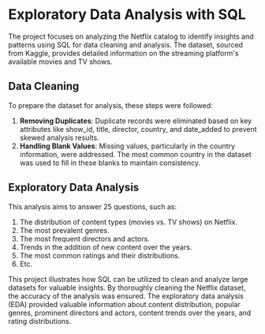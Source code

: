 # Exploratory Data Analysis with SQL
The project focuses on analyzing the Netflix catalog to identify insights and patterns using SQL for data cleaning and analysis. The dataset, sourced from Kaggle, provides detailed information on the streaming platform's available movies and TV shows.

## Data Cleaning
To prepare the dataset for analysis, these steps were followed:
1. **Removing Duplicates**: Duplicate records were eliminated based on key attributes like show_id, title, director, country, and date_added to prevent skewed analysis results.
2. **Handling Blank Values**: Missing values, particularly in the country information, were addressed. The most common country in the dataset was used to fill in these blanks to maintain consistency.

## Exploratory Data Analysis
This analysis aims to answer 25 questions, such as:
1. The distribution of content types (movies vs. TV shows) on Netflix.
2. The most prevalent genres.
3. The most frequent directors and actors.
4. Trends in the addition of new content over the years.
5. The most common ratings and their distributions.
6. Etc.

This project illustrates how SQL can be utilized to clean and analyze large datasets for valuable insights. By thoroughly cleaning the Netflix dataset, the accuracy of the analysis was ensured. The exploratory data analysis (EDA) provided valuable information about content distribution, popular genres, prominent directors and actors, content trends over the years, and rating distributions.
